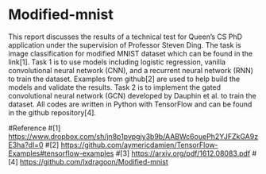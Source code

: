 # Modified-mnist

This report discusses the results of a technical test for Queen’s CS PhD application under the
supervision of Professor Steven Ding. The task is image classification for modified MNIST
dataset which can be found in the link[1]. Task 1 is to use models including logistic regression,
vanilla convolutional neural network (CNN), and a recurrent neural network (RNN) to train the
dataset. Examples from github[2] are used to help build the models and validate the results.
Task 2 is to implement the gated convolutional neural network (GCN) developed by Dauphin et
al. to train the dataset. All codes are written in Python with TensorFlow and can be found in the
github repository[4].

#Reference
#[1] https://www.dropbox.com/sh/jn8p1pvpgjy3b9b/AABWc6ouePh2YJFZkGA9zE3ha?dl=0
#[2] https://github.com/aymericdamien/TensorFlow-Examples#tensorflow-examples
#[3] https://arxiv.org/pdf/1612.08083.pdf
#[4] https://github.com/lxdragoon/Modified-mnist
